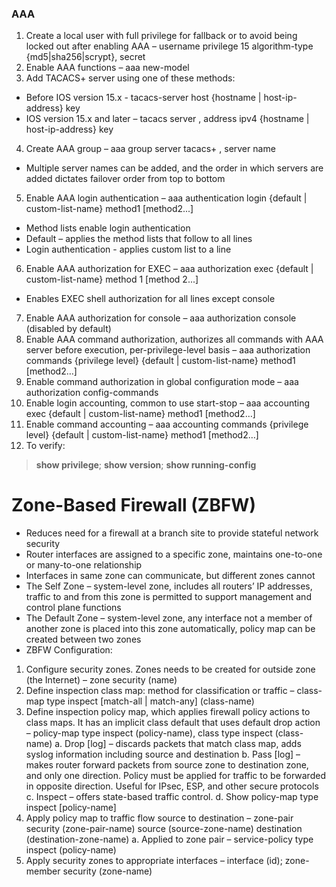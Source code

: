 ### AAA  
1. Create a local user with full privilege for fallback or to avoid being locked out after enabling AAA – username <name> privilege 15 algorithm-type {md5|sha256|scrypt}, secret <password>
2. Enable AAA functions – aaa new-model
3. Add TACACS+ server using one of these methods:
  * Before IOS version 15.x - tacacs-server host {hostname | host-ip-address} key <key-string>
  * IOS version 15.x and later – tacacs server <name>, address ipv4 {hostname | host-ip-address} key <key-string>
4. Create AAA group – aaa group server tacacs+ <group-name>, server name <server-name>
  * Multiple server names can be added, and the order in which servers are added dictates failover order from top to bottom
5. Enable AAA login authentication – aaa authentication login {default | custom-list-name} method1 [method2...]
  * Method lists enable login authentication
  * Default – applies the method lists that follow to all lines
  * Login authentication <custom-list-name> - applies custom list to a line
6. Enable AAA authorization for EXEC – aaa authorization exec {default | custom-list-name} method 1 [method 2...]
  * Enables EXEC shell authorization for all lines except console
7. Enable AAA authorization for console – aaa authorization console (disabled by default)
8. Enable AAA command authorization, authorizes all commands with AAA server before execution, per-privilege-level basis – aaa authorization commands {privilege level} {default | custom-list-name} method1 [method2…]
9. Enable command authorization in global configuration mode – aaa authorization config-commands
10. Enable login accounting, common to use start-stop – aaa accounting exec {default | custom-list-name} method1 [method2…]
11. Enable command accounting – aaa accounting commands {privilege level} {default | custom-list-name} method1 [method2…]
12. To verify:  
> **show privilege**; **show version**; **show running-config**  

# Zone-Based Firewall (ZBFW)
* Reduces need for a firewall at a branch site to provide stateful network security
* Router interfaces are assigned to a specific zone, maintains one-to-one or many-to-one relationship
* Interfaces in same zone can communicate, but different zones cannot
* The Self Zone – system-level zone, includes all routers’ IP addresses, traffic to and from this zone is permitted to support management and control plane functions
* The Default Zone – system-level zone, any interface not a member of another zone is placed into this zone automatically, policy map can be created between two zones
* ZBFW Configuration:
1. Configure security zones. Zones needs to be created for outside zone (the Internet) – zone security (name)
2. Define inspection class map: method for classification or traffic – class-map type inspect [match-all | match-any] (class-name)
3. Define inspection policy map, which applies firewall policy actions to class maps. It has an implicit class default that uses default drop action – policy-map type inspect (policy-name), class type inspect (class-name)
  a. Drop [log] – discards packets that match class map, adds syslog information including source and destination
  b. Pass [log] – makes router forward packets from source zone to destination zone, and only one direction. Policy must be applied for traffic to be forwarded in opposite direction. Useful for IPsec, ESP, and other secure protocols
  c. Inspect – offers state-based traffic control.
  d. Show policy-map type inspect [policy-name]
4. Apply policy map to traffic flow source to destination – zone-pair security (zone-pair-name) source (source-zone-name) destination (destination-zone-name)
a. Applied to zone pair – service-policy type inspect (policy-name)
5. Apply security zones to appropriate interfaces – interface (id); zone-member security (zone-name)
